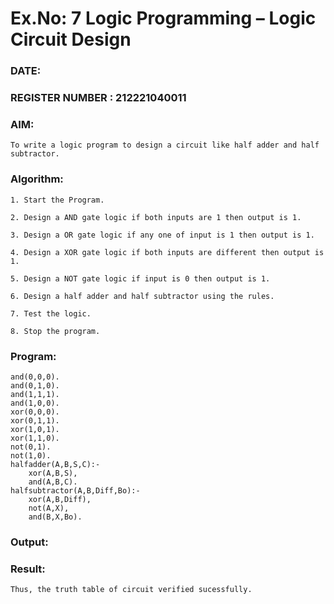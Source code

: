 # Ex.No: 7  Logic Programming –  Logic Circuit Design
### DATE:                                                                            
### REGISTER NUMBER : 212221040011
### AIM: 
    To write a logic program to design a circuit like half adder and half subtractor.
###  Algorithm:
    1. Start the Program.
    
    2. Design a AND gate logic if both inputs are 1 then output is 1.
    
    3. Design a OR gate logic if any one of input is 1 then output is 1.
    
    4. Design a XOR gate logic if both inputs are different then output is 1.
    
    5. Design a NOT gate logic if input is 0 then output is 1.
    
    6. Design a half adder and half subtractor using the rules.
    
    7. Test the logic.
    
    8. Stop the program.

### Program:
    
    and(0,0,0).
    and(0,1,0).
    and(1,1,1).
    and(1,0,0).
    xor(0,0,0).
    xor(0,1,1).
    xor(1,0,1).
    xor(1,1,0).
    not(0,1).
    not(1,0).
    halfadder(A,B,S,C):-
        xor(A,B,S),
        and(A,B,C).
    halfsubtractor(A,B,Diff,Bo):-
        xor(A,B,Diff),
        not(A,X),
        and(B,X,Bo).

### Output:



### Result:
    Thus, the truth table of circuit verified sucessfully.
